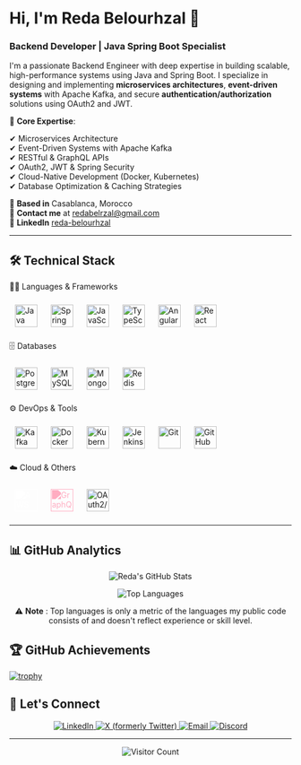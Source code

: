 # **Hi, I'm Reda Belourhzal** 👋
### **Backend Developer | Java Spring Boot Specialist**

I'm a passionate Backend Engineer with deep expertise in building scalable, high-performance systems using Java and Spring Boot. I specialize in designing and implementing **microservices architectures**, **event-driven systems** with Apache Kafka, and secure **authentication/authorization** solutions using OAuth2 and JWT.

🔹 **Core Expertise**: 

✔ Microservices Architecture  
✔ Event-Driven Systems with Apache Kafka  
✔ RESTful & GraphQL APIs  
✔ OAuth2, JWT & Spring Security  
✔ Cloud-Native Development (Docker, Kubernetes)  
✔ Database Optimization & Caching Strategies  


📍 **Based in** Casablanca, Morocco  
📧 **Contact me** at [redabelrzal@gmail.com](mailto:redabelrzal@gmail.com)  
💼 **LinkedIn** [reda-belourhzal](https://www.linkedin.com/in/reda-belourhzal)

---

## 🛠️ **Technical Stack**

🧑‍💻 Languages & Frameworks
<div align="left"> <img src="https://cdn.jsdelivr.net/gh/devicons/devicon/icons/java/java-original.svg" alt="Java" height="40" style="margin: 10px"/> <img src="https://cdn.jsdelivr.net/gh/devicons/devicon/icons/spring/spring-original.svg" alt="Spring" height="40" style="margin: 10px"/> <img src="https://cdn.jsdelivr.net/gh/devicons/devicon/icons/javascript/javascript-original.svg" alt="JavaScript" height="40" style="margin: 10px"/> <img src="https://cdn.jsdelivr.net/gh/devicons/devicon/icons/typescript/typescript-original.svg" alt="TypeScript" height="40" style="margin: 10px"/> <img src="https://cdn.jsdelivr.net/gh/devicons/devicon/icons/angularjs/angularjs-original.svg" alt="Angular" height="40" style="margin: 10px"/> <img src="https://cdn.jsdelivr.net/gh/devicons/devicon/icons/react/react-original.svg" alt="React" height="40" style="margin: 10px"/> </div>

🗄️ Databases
<div align="left"> <img src="https://cdn.jsdelivr.net/gh/devicons/devicon/icons/postgresql/postgresql-original.svg" alt="PostgreSQL" height="40" style="margin: 10px"/> <img src="https://cdn.jsdelivr.net/gh/devicons/devicon/icons/mysql/mysql-original.svg" alt="MySQL" height="40" style="margin: 10px"/> <img src="https://cdn.jsdelivr.net/gh/devicons/devicon/icons/mongodb/mongodb-original.svg" alt="MongoDB" height="40" style="margin: 10px"/> <img src="https://cdn.jsdelivr.net/gh/devicons/devicon/icons/redis/redis-original.svg" alt="Redis" height="40" style="margin: 10px"/> </div>

⚙️ DevOps & Tools
<div align="left"> <img src="https://cdn.jsdelivr.net/gh/devicons/devicon/icons/apachekafka/apachekafka-original.svg" alt="Kafka" height="40" style="margin: 10px"/> <img src="https://cdn.jsdelivr.net/gh/devicons/devicon/icons/docker/docker-original.svg" alt="Docker" height="40" style="margin: 10px"/> <img src="https://cdn.jsdelivr.net/gh/devicons/devicon/icons/kubernetes/kubernetes-plain.svg" alt="Kubernetes" height="40" style="margin: 10px"/> <img src="https://cdn.jsdelivr.net/gh/devicons/devicon/icons/jenkins/jenkins-original.svg" alt="Jenkins" height="40" style="margin: 10px"/> <img src="https://cdn.jsdelivr.net/gh/devicons/devicon/icons/git/git-original.svg" alt="Git" height="40" style="margin: 10px"/> <img src="https://cdn.jsdelivr.net/gh/devicons/devicon/icons/github/github-original.svg" alt="GitHub" height="40" style="margin: 10px"/> </div>

☁️ Cloud & Others
<div align="left">
  <img src="https://cdn.jsdelivr.net/npm/simple-icons@v10/icons/amazonaws.svg" alt="AWS" height="40" style="margin: 10px; filter: brightness(0) invert(1);" />
  <img src="https://cdn.jsdelivr.net/npm/simple-icons@v10/icons/graphql.svg" alt="GraphQL" height="40" style="margin: 10px; filter: brightness(0) invert(1) sepia(100%) saturate(10000%) hue-rotate(285deg);" />
  <img src="https://cdn.auth0.com/styleguide/components/1.0.8/media/logos/img/badge.svg" alt="OAuth2/Auth0" height="40" style="margin: 10px;" />
</div>



---

## 📊 **GitHub Analytics**

<div align="center">
  
  ![Reda's GitHub Stats](https://github-readme-stats.vercel.app/api?username=RedaBelourhzal&show_icons=true&count_private=true&theme=radical&hide_border=true&bg_color=30,0f0c29,302b63,24243e&title_color=fff&text_color=fff&icon_color=79ff97)
  
  ![Top Languages](https://github-readme-stats.vercel.app/api/top-langs/?username=RedaBelourhzal&layout=compact&langs_count=8&theme=radical&hide_border=true&bg_color=30,0f0c29,302b63,24243e&title_color=fff&text_color=fff)


  ⚠️ **Note** : Top languages is only a metric of the languages my public code consists of and doesn't reflect experience or skill level.
  
  
</div>

## 🏆 **GitHub Achievements**

[![trophy](https://github-profile-trophy.vercel.app/?username=RedaBelourhzal&theme=onedark&row=2&column=4&margin-w=15&margin-h=15&no-bg=true)](https://github.com/ryo-ma/github-profile-trophy)


## 🤝 **Let's Connect**

<p align="center">
  <a href="https://www.linkedin.com/in/reda-belourhzal" target="_blank">
    <img src="https://img.shields.io/badge/LinkedIn-0077B5?style=for-the-badge&logo=linkedin&logoColor=white" alt="LinkedIn">
  </a>
 <a href="https://x.com/RedaBelourhzal" target="_blank">
  <img src="https://img.shields.io/badge/X-000000?style=for-the-badge&logo=x&logoColor=white" alt="X (formerly Twitter)">
</a>
  <a href="mailto:redabelrzal@gmail.com" target="_blank">
    <img src="https://img.shields.io/badge/Gmail-D14836?style=for-the-badge&logo=gmail&logoColor=white" alt="Email">
  </a>
  <a href="https://discord.com/users/kirmizia" target="_blank">
    <img src="https://img.shields.io/badge/Discord-5865F2?style=for-the-badge&logo=discord&logoColor=white" alt="Discord">
  </a>
</p>

---

<div align="center">
  
  ![Visitor Count](https://komarev.com/ghpvc/?username=RedaBelourhzal&color=blueviolet&style=flat-square)
  
</div>

</div>
